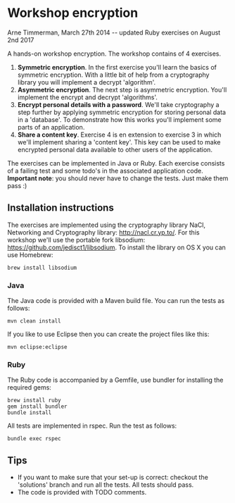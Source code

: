 # Workshop encryption
Arne Timmerman, March 27th 2014
-- updated Ruby exercises on August 2nd 2017

A hands-on workshop encryption. The workshop contains of 4 exercises.

1. **Symmetric encryption**. In the first exercise you'll learn the basics of symmetric encryption. With a little bit of help from a cryptography library you will implement a decrypt 'algorithm'.
2. **Asymmetric encryption**. The next step is asymmetric encryption. You'll implement the encrypt and decrypt 'algorithms'.
3. **Encrypt personal details with a password**. We'll take cryptography a step further by applying symmetric encryption for storing personal data in a 'database'. To demonstrate how this works you'll implement some parts of an application.
4. **Share a content key**. Exercise 4 is en extension to exercise 3 in which we'll implement sharing a 'content key'. This key can be used to make encrypted personal data available to other users of the application.

The exercises can be implemented in Java or Ruby. Each exercise consists of a failing test and some todo's in the associated application code. **Important note**: you should never have to change the tests. Just make them pass :)


## Installation instructions

The exercises are implemented using the cryptography library NaCl, Networking and Cryptography library: http://nacl.cr.yp.to/. For this workshop we'll use the portable fork libsodium: https://github.com/jedisct1/libsodium. To install the library on OS X you can use Homebrew:

    brew install libsodium

### Java

The Java code is provided with a Maven build file. You can run the tests as follows:

    mvn clean install

If you like to use Eclipse then you can create the project files like this:

    mvn eclipse:eclipse

### Ruby

The Ruby code is accompanied by a Gemfile, use bundler for installing the required gems:

    brew install ruby
    gem install bundler
    bundle install

All tests are implemented in rspec. Run the test as follows:

    bundle exec rspec


## Tips

* If you want to make sure that your set-up is correct: checkout the 'solutions' branch and run all the tests. All tests should pass.
* The code is provided with TODO comments.
